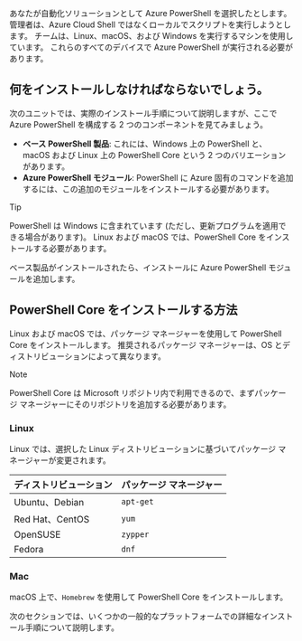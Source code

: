 あなたが自動化ソリューションとして Azure PowerShell を選択したとします。 管理者は、Azure Cloud Shell ではなくローカルでスクリプトを実行しようとします。 チームは、Linux、macOS、および Windows を実行するマシンを使用しています。 これらのすべてのデバイスで Azure PowerShell が実行される必要があります。 

## <a name="what-must-be-installed"></a>何をインストールしなければならないでしょう。
次のユニットでは、実際のインストール手順について説明しますが、ここで Azure PowerShell を構成する 2 つのコンポーネントを見てみましょう。

- **ベース PowerShell 製品**: これには、Windows 上の PowerShell と、macOS および Linux 上の PowerShell Core という 2 つのバリエーションがあります。
- **Azure PowerShell モジュール**: PowerShell に Azure 固有のコマンドを追加するには、この追加のモジュールをインストールする必要があります。

> [!TIP]
> PowerShell は Windows に含まれています (ただし、更新プログラムを適用できる場合があります)。 Linux および macOS では、PowerShell Core をインストールする必要があります。

ベース製品がインストールされたら、インストールに Azure PowerShell モジュールを追加します。

## <a name="how-to-install-powershell-core"></a>PowerShell Core をインストールする方法
Linux および macOS では、パッケージ マネージャーを使用して PowerShell Core をインストールします。 推奨されるパッケージ マネージャーは、OS とディストリビューションによって異なります。

> [!NOTE]
> PowerShell Core は Microsoft リポジトリ内で利用できるので、まずパッケージ マネージャーにそのリポジトリを追加する必要があります。

### <a name="linux"></a>Linux
Linux では、選択した Linux ディストリビューションに基づいてパッケージ マネージャーが変更されます。

| ディストリビューション  | パッケージ マネージャー |
|------------------|-----------------|
| Ubuntu、Debian   | `apt-get`       |
| Red Hat、CentOS  | `yum`           |
| OpenSUSE         | `zypper`        |
| Fedora           | `dnf`           |

### <a name="mac"></a>Mac
macOS 上で、`Homebrew` を使用して PowerShell Core をインストールします。

次のセクションでは、いくつかの一般的なプラットフォームでの詳細なインストール手順について説明します。